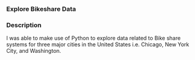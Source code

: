 ### Explore Bikeshare Data 

### Description
I was able to make use of Python to explore data related to Bike share systems for three major cities in the United States i.e. Chicago, New York City, and Washington. 

